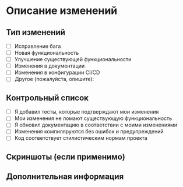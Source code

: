 # Описание изменений

<!-- Пожалуйста, предоставьте краткое описание ваших изменений -->

## Тип изменений

<!-- Пожалуйста, выберите соответствующий тип изменений, удалив остальные -->

- [ ] Исправление бага
- [ ] Новая функциональность
- [ ] Улучшение существующей функциональности
- [ ] Изменения в документации
- [ ] Изменения в конфигурации CI/CD
- [ ] Другое (пожалуйста, опишите):

## Контрольный список

<!-- Пожалуйста, отметьте следующие пункты, если они применимы -->

- [ ] Я добавил тесты, которые подтверждают мои изменения
- [ ] Мои изменения не ломают существующую функциональность
- [ ] Я обновил документацию в соответствии с моими изменениями
- [ ] Изменения компиляруются без ошибок и предупреждений
- [ ] Код соответствует стилистическим нормам проекта

## Скриншоты (если применимо)

<!-- Пожалуйста, приложите скриншоты изменений, если они касаются пользовательского интерфейса -->

## Дополнительная информация

<!-- Любая дополнительная информация, контекст, ссылки на issues и т.д. --> 